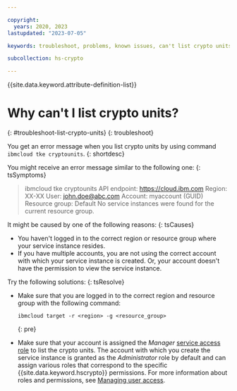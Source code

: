 ```yaml
---

copyright:
  years: 2020, 2023
lastupdated: "2023-07-05"

keywords: troubleshoot, problems, known issues, can't list crypto units

subcollection: hs-crypto

---
```


{{site.data.keyword.attribute-definition-list}}



# Why can't I list crypto units?
{: #troubleshoot-list-crypto-units}
{: troubleshoot}

You get an error message when you list crypto units by using command `ibmcloud tke cryptounits`.
{: shortdesc}

You might receive an error message similar to the following one:
{: tsSymptoms}

> ibmcloud tke cryptounits
> API endpoint:     https://cloud.ibm.com
> Region:           XX-XX
> User:             john.doe@abc.com
> Account:          myaccount (GUID)
> Resource group:   Default
> No service instances were found for the current resource group.

It might be caused by one of the following reasons:
{: tsCauses}

- You haven't logged in to the correct region or resource group where your service instance resides.
- If you have multiple accounts, you are not using the correct account with which your service instance is created. Or, your account doesn't have the permission to view the service instance.

Try the following solutions:
{: tsResolve}

- Make sure that you are logged in to the correct region and resource group with the following command:

    ```
    ibmcloud target -r <region> -g <resource_group>
    ```
    {: pre}

- Make sure that your account is assigned the _Manager_ [service access role](/docs/hs-crypto?topic=hs-crypto-manage-access#service-access-roles) to list the crypto units. The account with which you create the service instance is granted as the _Administrator_ role by default and can assign various roles that correspond to the specific {{site.data.keyword.hscrypto}} permissions. For more information about roles and permissions, see [Managing user access](/docs/hs-crypto?topic=hs-crypto-manage-access).
